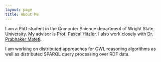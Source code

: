 ```yaml
---
layout: page
title: About Me
---
```


I am a PhD student in the Computer Science department of Wright State University. My advisor is <a href="http://www.pascal-hitzler.de/" target="_blank">Prof. Pascal Hitzler</a>. I also work closely with <a href="http://cecs.wright.edu/~pmateti/PM/index.html" target="_blank">Dr. Prabhaker Mateti</a>.

I am working on distributed approaches for OWL reasoning algorithms as well as distributed SPARQL query processing over RDF data.